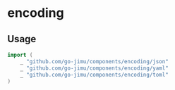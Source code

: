 # encoding

## Usage

```go
import (
    _ "github.com/go-jimu/components/encoding/json"
    _ "github.com/go-jimu/components/encoding/yaml"
    _ "github.com/go-jimu/components/encoding/toml"
)
```